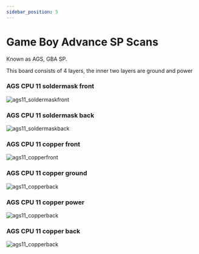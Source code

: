```yaml
---
sidebar_position: 5
---
```


# Game Boy Advance SP Scans

Known as AGS, GBA SP. 

This board consists of 4 layers, the inner two layers are ground and power

### AGS CPU 11 soldermask front
![ags11_soldermaskfront](https://cdn.shopify.com/s/files/1/0650/5798/0556/files/ags11-soldermaskfront.png?v=1746549322)


### AGS CPU 11 soldermask back
![ags11_soldermaskback](https://cdn.shopify.com/s/files/1/0650/5798/0556/files/ags11-soldermaskback.png?v=1746549321)


### AGS CPU 11 copper front
![ags11_copperfront](https://cdn.shopify.com/s/files/1/0650/5798/0556/files/ags11-copperfront.png?v=1746549322)

### AGS CPU 11 copper ground
![ags11_copperback](https://cdn.shopify.com/s/files/1/0650/5798/0556/files/ags11-coppergnd.png?v=1746549322)

### AGS CPU 11 copper power
![ags11_copperback](https://cdn.shopify.com/s/files/1/0650/5798/0556/files/ags11-copperpower.png?v=1746549322)

### AGS CPU 11 copper back
![ags11_copperback](https://cdn.shopify.com/s/files/1/0650/5798/0556/files/ags11-copperback.png?v=1746549322)

